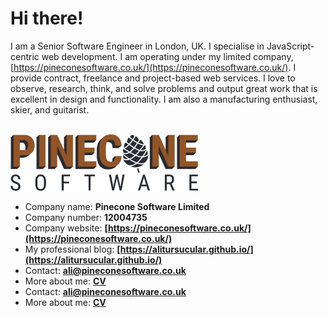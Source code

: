 # Hi there!

I am a Senior Software Engineer in London, UK. I specialise in JavaScript-centric web development. I am operating under my limited company, [https://pineconesoftware.co.uk/](https://pineconesoftware.co.uk/). I provide contract, freelance and project-based web services. I love to observe, research, think, and solve problems and output great work that is excellent in design and functionality. I am also a manufacturing enthusiast, skier, and guitarist.<br/><br/>

<img src="public/images/pinecone-software-limited-logo.png" width="300"><br/>

-   Company name: **Pinecone Software Limited**
-   Company number: **12004735**
-   Company website: **[https://pineconesoftware.co.uk/](https://pineconesoftware.co.uk/)**
-   My professional blog: **[https://alitursucular.github.io/](https://alitursucular.github.io/)**
-   Contact: **ali@pineconesoftware.co.uk**
-   More about me: **[CV](public/alitursucular-senior-frontend-engineer-cv.pdf)**
-   Contact: **ali@pineconesoftware.co.uk**
-   More about me: **[CV](public/alitursucular-senior-frontend-engineer-cv.pdf)**
